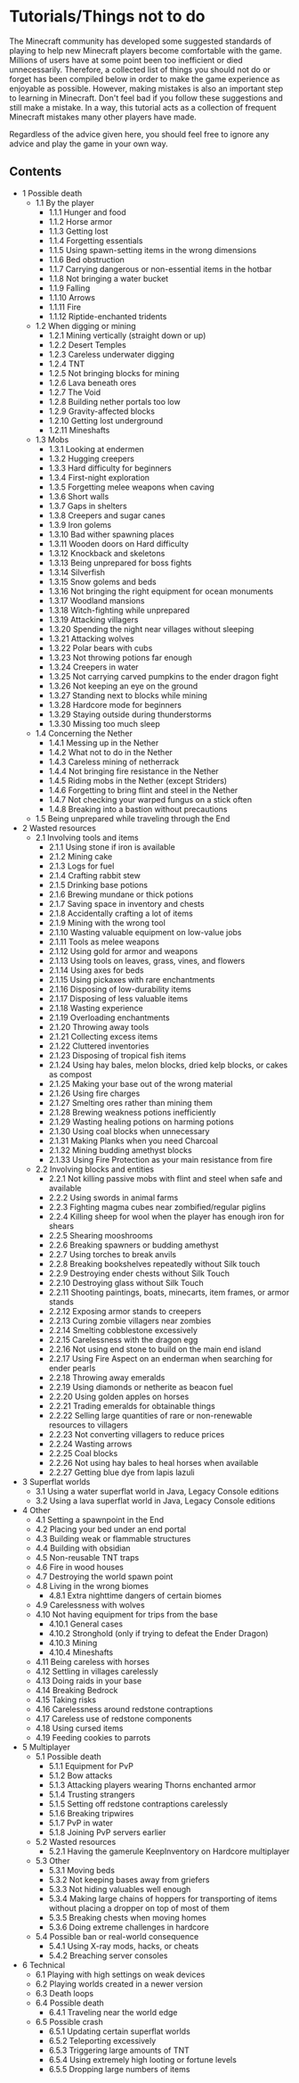 # Tutorials/Things not to do
The Minecraft community has developed some suggested standards of playing to help new Minecraft players become comfortable with the game. Millions of users have at some point been too inefficient or died unnecessarily. Therefore, a collected list of things you should not do or forget has been compiled below in order to make the game experience as enjoyable as possible. However, making mistakes is also an important step to learning in Minecraft. Don't feel bad if you follow these suggestions and still make a mistake. In a way, this tutorial acts as a collection of frequent Minecraft mistakes many other players have made. 

Regardless of the advice given here, you should feel free to ignore any advice and play the game in your own way.

## Contents
- 1 Possible death
	- 1.1 By the player
		- 1.1.1 Hunger and food
		- 1.1.2 Horse armor
		- 1.1.3 Getting lost
		- 1.1.4 Forgetting essentials
		- 1.1.5 Using spawn-setting items in the wrong dimensions
		- 1.1.6 Bed obstruction
		- 1.1.7 Carrying dangerous or non-essential items in the hotbar
		- 1.1.8 Not bringing a water bucket
		- 1.1.9 Falling
		- 1.1.10 Arrows
		- 1.1.11 Fire
		- 1.1.12 Riptide-enchanted tridents
	- 1.2 When digging or mining
		- 1.2.1 Mining vertically (straight down or up)
		- 1.2.2 Desert Temples
		- 1.2.3 Careless underwater digging
		- 1.2.4 TNT
		- 1.2.5 Not bringing blocks for mining
		- 1.2.6 Lava beneath ores
		- 1.2.7 The Void
		- 1.2.8 Building nether portals too low
		- 1.2.9 Gravity-affected blocks
		- 1.2.10 Getting lost underground
		- 1.2.11 Mineshafts
	- 1.3 Mobs
		- 1.3.1 Looking at endermen
		- 1.3.2 Hugging creepers
		- 1.3.3 Hard difficulty for beginners
		- 1.3.4 First-night exploration
		- 1.3.5 Forgetting melee weapons when caving
		- 1.3.6 Short walls
		- 1.3.7 Gaps in shelters
		- 1.3.8 Creepers and sugar canes
		- 1.3.9 Iron golems
		- 1.3.10 Bad wither spawning places
		- 1.3.11 Wooden doors on Hard difficulty
		- 1.3.12 Knockback and skeletons
		- 1.3.13 Being unprepared for boss fights
		- 1.3.14 Silverfish
		- 1.3.15 Snow golems and beds
		- 1.3.16 Not bringing the right equipment for ocean monuments
		- 1.3.17 Woodland mansions
		- 1.3.18 Witch-fighting while unprepared
		- 1.3.19 Attacking villagers
		- 1.3.20 Spending the night near villages without sleeping
		- 1.3.21 Attacking wolves
		- 1.3.22 Polar bears with cubs
		- 1.3.23 Not throwing potions far enough
		- 1.3.24 Creepers in water
		- 1.3.25 Not carrying carved pumpkins to the ender dragon fight
		- 1.3.26 Not keeping an eye on the ground
		- 1.3.27 Standing next to blocks while mining
		- 1.3.28 Hardcore mode for beginners
		- 1.3.29 Staying outside during thunderstorms
		- 1.3.30 Missing too much sleep
	- 1.4 Concerning the Nether
		- 1.4.1 Messing up in the Nether
		- 1.4.2 What not to do in the Nether
		- 1.4.3 Careless mining of netherrack
		- 1.4.4 Not bringing fire resistance in the Nether
		- 1.4.5 Riding mobs in the Nether (except Striders)
		- 1.4.6 Forgetting to bring flint and steel in the Nether
		- 1.4.7 Not checking your warped fungus on a stick often
		- 1.4.8 Breaking into a bastion without precautions
	- 1.5 Being unprepared while traveling through the End
- 2 Wasted resources
	- 2.1 Involving tools and items
		- 2.1.1 Using stone if iron is available
		- 2.1.2 Mining cake
		- 2.1.3 Logs for fuel
		- 2.1.4 Crafting rabbit stew
		- 2.1.5 Drinking base potions
		- 2.1.6 Brewing mundane or thick potions
		- 2.1.7 Saving space in inventory and chests
		- 2.1.8 Accidentally crafting a lot of items
		- 2.1.9 Mining with the wrong tool
		- 2.1.10 Wasting valuable equipment on low-value jobs
		- 2.1.11 Tools as melee weapons
		- 2.1.12 Using gold for armor and weapons
		- 2.1.13 Using tools on leaves, grass, vines, and flowers
		- 2.1.14 Using axes for beds
		- 2.1.15 Using pickaxes with rare enchantments
		- 2.1.16 Disposing of low-durability items
		- 2.1.17 Disposing of less valuable items
		- 2.1.18 Wasting experience
		- 2.1.19 Overloading enchantments
		- 2.1.20 Throwing away tools
		- 2.1.21 Collecting excess items
		- 2.1.22 Cluttered inventories
		- 2.1.23 Disposing of tropical fish items
		- 2.1.24 Using hay bales, melon blocks, dried kelp blocks, or cakes as compost
		- 2.1.25 Making your base out of the wrong material
		- 2.1.26 Using fire charges
		- 2.1.27 Smelting ores rather than mining them
		- 2.1.28 Brewing weakness potions inefficiently
		- 2.1.29 Wasting healing potions on harming potions
		- 2.1.30 Using coal blocks when unnecessary
		- 2.1.31 Making Planks when you need Charcoal
		- 2.1.32 Mining budding amethyst blocks
		- 2.1.33 Using Fire Protection as your main resistance from fire
	- 2.2 Involving blocks and entities
		- 2.2.1 Not killing passive mobs with flint and steel when safe and available
		- 2.2.2 Using swords in animal farms
		- 2.2.3 Fighting magma cubes near zombified/regular piglins
		- 2.2.4 Killing sheep for wool when the player has enough iron for shears
		- 2.2.5 Shearing mooshrooms
		- 2.2.6 Breaking spawners or budding amethyst
		- 2.2.7 Using torches to break anvils
		- 2.2.8 Breaking bookshelves repeatedly without Silk touch
		- 2.2.9 Destroying ender chests without Silk Touch
		- 2.2.10 Destroying glass without Silk Touch
		- 2.2.11 Shooting paintings, boats, minecarts, item frames, or armor stands
		- 2.2.12 Exposing armor stands to creepers
		- 2.2.13 Curing zombie villagers near zombies
		- 2.2.14 Smelting cobblestone excessively
		- 2.2.15 Carelessness with the dragon egg
		- 2.2.16 Not using end stone to build on the main end island
		- 2.2.17 Using Fire Aspect on an enderman when searching for ender pearls
		- 2.2.18 Throwing away emeralds
		- 2.2.19 Using diamonds or netherite as beacon fuel
		- 2.2.20 Using golden apples on horses
		- 2.2.21 Trading emeralds for obtainable things
		- 2.2.22 Selling large quantities of rare or non-renewable resources to villagers
		- 2.2.23 Not converting villagers to reduce prices
		- 2.2.24 Wasting arrows
		- 2.2.25 Coal blocks
		- 2.2.26 Not using hay bales to heal horses when available
		- 2.2.27 Getting blue dye from lapis lazuli
- 3 Superflat worlds
	- 3.1 Using a water superflat world in Java, Legacy Console editions
	- 3.2 Using a lava superflat world in Java, Legacy Console editions
- 4 Other
	- 4.1 Setting a spawnpoint in the End
	- 4.2 Placing your bed under an end portal
	- 4.3 Building weak or flammable structures
	- 4.4 Building with obsidian
	- 4.5 Non-reusable TNT traps
	- 4.6 Fire in wood houses
	- 4.7 Destroying the world spawn point
	- 4.8 Living in the wrong biomes
		- 4.8.1 Extra nighttime dangers of certain biomes
	- 4.9 Carelessness with wolves
	- 4.10 Not having equipment for trips from the base
		- 4.10.1 General cases
		- 4.10.2 Stronghold (only if trying to defeat the Ender Dragon)
		- 4.10.3 Mining
		- 4.10.4 Mineshafts
	- 4.11 Being careless with horses
	- 4.12 Settling in villages carelessly
	- 4.13 Doing raids in your base
	- 4.14 Breaking Bedrock
	- 4.15 Taking risks
	- 4.16 Carelessness around redstone contraptions
	- 4.17 Careless use of redstone components
	- 4.18 Using cursed items
	- 4.19 Feeding cookies to parrots
- 5 Multiplayer
	- 5.1 Possible death
		- 5.1.1 Equipment for PvP
		- 5.1.2 Bow attacks
		- 5.1.3 Attacking players wearing Thorns enchanted armor
		- 5.1.4 Trusting strangers
		- 5.1.5 Setting off redstone contraptions carelessly
		- 5.1.6 Breaking tripwires
		- 5.1.7 PvP in water
		- 5.1.8 Joining PvP servers earlier
	- 5.2 Wasted resources
		- 5.2.1 Having the gamerule KeepInventory on Hardcore multiplayer
	- 5.3 Other
		- 5.3.1 Moving beds
		- 5.3.2 Not keeping bases away from griefers
		- 5.3.3 Not hiding valuables well enough
		- 5.3.4 Making large chains of hoppers for transporting of items without placing a dropper on top of most of them
		- 5.3.5 Breaking chests when moving homes
		- 5.3.6 Doing extreme challenges in hardcore
	- 5.4 Possible ban or real-world consequence
		- 5.4.1 Using X-ray mods, hacks, or cheats
		- 5.4.2 Breaching server consoles
- 6 Technical
	- 6.1 Playing with high settings on weak devices
	- 6.2 Playing worlds created in a newer version
	- 6.3 Death loops
	- 6.4 Possible death
		- 6.4.1 Traveling near the world edge
	- 6.5 Possible crash
		- 6.5.1 Updating certain superflat worlds
		- 6.5.2 Teleporting excessively
		- 6.5.3 Triggering large amounts of TNT
		- 6.5.4 Using extremely high looting or fortune levels
		- 6.5.5 Dropping large numbers of items

